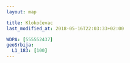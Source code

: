 ```yaml
---
layout: map

title: Klokočevac
last_modified_at: 2018-05-16T22:03:33+02:00

WDPA: [555552437]
geoSrbija:
  L1_183: [100]
---
```

